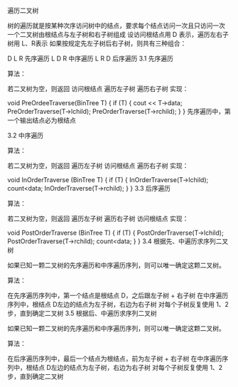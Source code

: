 遍历二叉树

树的遍历就是按某种次序访问树中的结点，要求每个结点访问一次且只访问一次
一个二叉树由根结点与左子树和右子树组成
设访问根结点用 D 表示，遍历左右子树用 L、R表示
如果按规定先左子树后右子树，则共有三种组合：

D L R 先序遍历
L D R 中序遍历
L R D 后序遍历
3.1 先序遍历

算法：

若二叉树为空，则返回
访问根结点
遍历左子树
遍历右子树
实现：

void PreOrdeeTraverse(BinTree T) {
  if (T) {
    cout << T->data;
    PreOrderTraverse(T->lchild);
    PreOrderTraverse(T->rchild);
  }
}
先序遍历中，第一个输出结点必为根结点

3.2 中序遍历

算法：

若二叉树为空，则返回
遍历左子树
访问根结点
遍历右子树
实现：

void InOrderTraverse (BinTree T) {
  if (T) {
    InOrderTraverse(T->lchild);
    count<<T->data;
    InOrderTraverse(T->rchild);
  }
}
3.3 后序遍历

算法：

若二叉树为空，则返回
遍历左子树
遍历右子树
访问根结点
实现：

void PostOrderTraverse (BinTree T) {
  if (T) {
    PostOrderTraverse(T->lchild);
    PostOrderTraverse(T->rchild);
    count<<T->data;
  }
}
3.4 根据先、中遍历求序列二叉树

如果已知一颗二叉树的先序遍历和中序遍历序列，则可以唯一确定这颗二叉树。

算法：

在先序遍历序列中，第一个结点是根结点 D，之后跟左子树 + 右子树
在中序遍历序列中，根结点 D左边的结点为左子树，右边为右子树
对每个子树反复使用 1、2步，直到确定二叉树
3.5 根据后、中遍历求序列二叉树

如果已知一颗二叉树的先序遍历和中序遍历序列，则可以唯一确定这颗二叉树。

算法：

在后序遍历序列中，最后一个结点为根结点，前为左子树 + 右子树
在中序遍历序列中，根结点 D左边的结点为左子树，右边为右子树
对每个子树反复使用 1、2步，直到确定二叉树